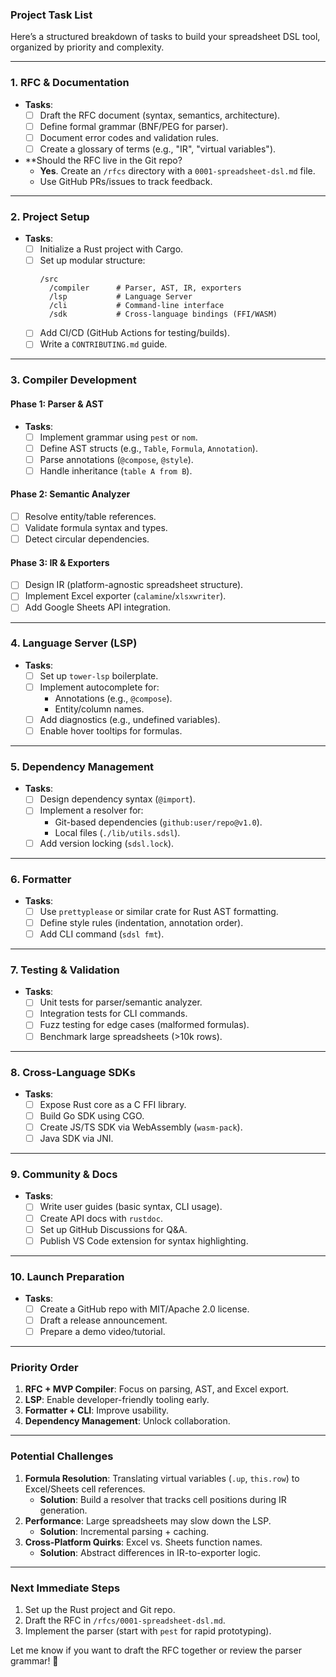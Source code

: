 ### Project Task List  
Here’s a structured breakdown of tasks to build your spreadsheet DSL tool, organized by priority and complexity.  

---

### 1. RFC & Documentation 
- **Tasks**:  
  - [ ] Draft the RFC document (syntax, semantics, architecture).  
  - [ ] Define formal grammar (BNF/PEG for parser).  
  - [ ] Document error codes and validation rules.  
  - [ ] Create a glossary of terms (e.g., "IR", "virtual variables").  
- **Should the RFC live in the Git repo? 
  - **Yes**. Create an `/rfcs` directory with a `0001-spreadsheet-dsl.md` file.  
  - Use GitHub PRs/issues to track feedback.  

---

### 2. Project Setup 
- **Tasks**:  
  - [ ] Initialize a Rust project with Cargo.  
  - [ ] Set up modular structure:  
    ```  
    /src  
      /compiler      # Parser, AST, IR, exporters  
      /lsp           # Language Server  
      /cli           # Command-line interface  
      /sdk           # Cross-language bindings (FFI/WASM)  
    ```  
  - [ ] Add CI/CD (GitHub Actions for testing/builds).  
  - [ ] Write a `CONTRIBUTING.md` guide.  

---

### 3. Compiler Development 
#### Phase 1: Parser & AST 
- **Tasks**:  
  - [ ] Implement grammar using `pest` or `nom`.  
  - [ ] Define AST structs (e.g., `Table`, `Formula`, `Annotation`).  
  - [ ] Parse annotations (`@compose`, `@style`).  
  - [ ] Handle inheritance (`table A from B`).  

#### Phase 2: Semantic Analyzer 
- [ ] Resolve entity/table references.  
- [ ] Validate formula syntax and types.  
- [ ] Detect circular dependencies.  

#### Phase 3: IR & Exporters 
- [ ] Design IR (platform-agnostic spreadsheet structure).  
- [ ] Implement Excel exporter (`calamine`/`xlsxwriter`).  
- [ ] Add Google Sheets API integration.  

---

### 4. Language Server (LSP) 
- **Tasks**:  
  - [ ] Set up `tower-lsp` boilerplate.  
  - [ ] Implement autocomplete for:  
    - Annotations (e.g., `@compose`).  
    - Entity/column names.  
  - [ ] Add diagnostics (e.g., undefined variables).  
  - [ ] Enable hover tooltips for formulas.  

---

### 5. Dependency Management 
- **Tasks**:  
  - [ ] Design dependency syntax (`@import`).  
  - [ ] Implement a resolver for:  
    - Git-based dependencies (`github:user/repo@v1.0`).  
    - Local files (`./lib/utils.sdsl`).  
  - [ ] Add version locking (`sdsl.lock`).  

---

### 6. Formatter 
- **Tasks**:  
  - [ ] Use `prettyplease` or similar crate for Rust AST formatting.  
  - [ ] Define style rules (indentation, annotation order).  
  - [ ] Add CLI command (`sdsl fmt`).  

---

### 7. Testing & Validation 
- **Tasks**:  
  - [ ] Unit tests for parser/semantic analyzer.  
  - [ ] Integration tests for CLI commands.  
  - [ ] Fuzz testing for edge cases (malformed formulas).  
  - [ ] Benchmark large spreadsheets (>10k rows).  

---

### 8. Cross-Language SDKs 
- **Tasks**:  
  - [ ] Expose Rust core as a C FFI library.  
  - [ ] Build Go SDK using CGO.  
  - [ ] Create JS/TS SDK via WebAssembly (`wasm-pack`).  
  - [ ] Java SDK via JNI.  

---

### 9. Community & Docs 
- **Tasks**:  
  - [ ] Write user guides (basic syntax, CLI usage).  
  - [ ] Create API docs with `rustdoc`.  
  - [ ] Set up GitHub Discussions for Q&A.  
  - [ ] Publish VS Code extension for syntax highlighting.  

---

### 10. Launch Preparation 
- **Tasks**:  
  - [ ] Create a GitHub repo with MIT/Apache 2.0 license.  
  - [ ] Draft a release announcement.  
  - [ ] Prepare a demo video/tutorial.  

---

### Priority Order 
1. **RFC + MVP Compiler**: Focus on parsing, AST, and Excel export.  
2. **LSP**: Enable developer-friendly tooling early.  
3. **Formatter + CLI**: Improve usability.  
4. **Dependency Management**: Unlock collaboration.  

---

### Potential Challenges 
1. **Formula Resolution**: Translating virtual variables (`.up`, `this.row`) to Excel/Sheets cell references.  
   - **Solution**: Build a resolver that tracks cell positions during IR generation.  
2. **Performance**: Large spreadsheets may slow down the LSP.  
   - **Solution**: Incremental parsing + caching.  
3. **Cross-Platform Quirks**: Excel vs. Sheets function names.  
   - **Solution**: Abstract differences in IR-to-exporter logic.  

---

### Next Immediate Steps 
1. Set up the Rust project and Git repo.  
2. Draft the RFC in `/rfcs/0001-spreadsheet-dsl.md`.  
3. Implement the parser (start with `pest` for rapid prototyping).  

Let me know if you want to draft the RFC together or review the parser grammar! 🚀